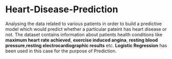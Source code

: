 # Heart-Disease-Prediction
Analysing the data related to various patients in order to build a predictive model which would predict whether a particular pateint has heart disease or not. The dataset contains information about patients health conditions like <strong>maximum heart rate achieved</strong>, <strong>exercise induced angina</strong>, <strong>resting blood pressure</strong>,<strong>resting electrocardiographic results</strong> etc. **Logistic Regression** has been used in this case for the purpose of Prediction.
